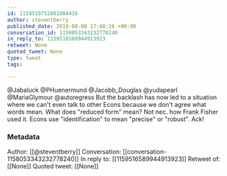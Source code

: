 ```yaml
---
id: 1159519752081084416
author: steventberry
published_date: 2019-08-08 17:40:26 +00:00
conversation_id: 1158053343232778240
in_reply_to: 1159516589944913923
retweet: None
quoted_tweet: None
type: tweet
tags:

---
```


@Jabaluck @PHuenermund @Jacobb_Douglas @yudapearl @MariaGlymour @autoregress But the backlash has now led to a situation where we can't even talk to other Econs because we don't agree what words mean. What does "reduced form" mean? Not nec. how Frank Fisher used it. Econs use "identification" to mean "precise" or "robust". Ack!

### Metadata

Author: [[@steventberry]]
Conversation: [[conversation-1158053343232778240]]
In reply to: [[1159516589944913923]]
Retweet of: [[None]]
Quoted tweet: [[None]]

